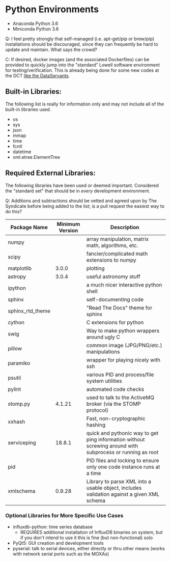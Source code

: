 # Python Environments

* Anaconda Python 3.6
* Miniconda Python 3.6

Q: I feel pretty strongly that self-managed (i.e. apt-get/pip or brew/pip)
   installations should be discouraged, since they can frequently be hard to
   update and maintain. What says the crowd?

C: If desired, docker images (and the associated Dockerfiles) can be provided
   to quickly jump into the "standard" Lowell software environment for
   testing/verification.  This is already being done for some new codes
   at the DCT [like the DataServants](https://github.com/LowellObservatory/DataServants).

## Built-in Libraries:

The following list is really for information only and may not include
all of the built-in libraries used.

- os
- sys
- json
- mmap
- time
- fcntl
- datetime
- xml.etree.ElementTree

## Required External Libraries:

The following libraries have been used or deemed important. Considered the
"standard set" that should be in *every* development environment.

Q: Additions and subtractions should be vetted and agreed upon by
   The Syndicate before being added to the list; is a pull request
   the easiest way to do this?

Package Name | Minimum Version | Description
-------------|-----------------|------------
numpy | | array manipulation, matrix math, algorithms, etc.
scipy | | fancier/complicated math extensions to numpy
matplotlib | 3.0.0 | plotting
astropy | 3.0.4 | useful astronomy stuff
ipython | | a much nicer interactive python shell
sphinx | | self-documenting code
sphinx_rtd_theme | | "Read The Docs" theme for sphinx
cython | | C extensions for python
swig | | Way to make python wrappers around ugly C
pillow | | common image (JPG/PNG/etc.) manipulations
paramiko | | wrapper for playing nicely with ssh
psutil | | various PID and process/file system utilities
pylint | | automated code checks
stomp.py | 4.1.21 | used to talk to the ActiveMQ broker (via the STOMP protocol)
xxhash | | Fast, non-cryptographic hashing
serviceping | 18.8.1 | quick and pythonic way to get ping information without screwing around with subprocess or running as root
pid | | PID files and locking to ensure only one code instance runs at a time
xmlschema | 0.9.28 | Library to parse XML into a usable object, includes validation against a given XML schema


### Optional Libraries for More Specific Use Cases

- influxdb-python: time series database
    - REQUIRES additional installation of InfluxDB binaries on system,
      but if you don't intend to use it this is fine (but non-functional) solo
- PyQt5: GUI creation and development tools
- pyserial: talk to serial devices, either directly or thru other means
  (works with network serial ports such as the MOXAs)
